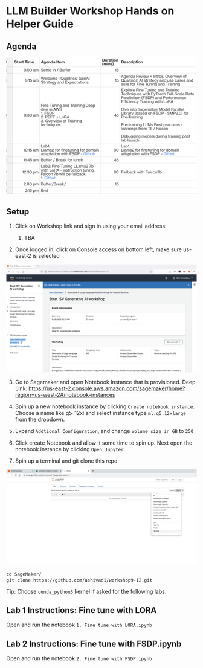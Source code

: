 # LLM Builder Workshop Hands on Helper Guide

## Agenda

![Alt text](<images/Screenshot 2023-07-16 at 8.22.53 PM_.png>)

## Setup

1. Click on Workshop link and sign in using your email address:
    1. TBA

2. Once logged in, click on Console access on bottom left, make sure us-east-2 is selected

![Make sure this is us-west-2](images/image.png)

3. Go to Sagemaker and open Notebook Instance that is provisioned. Deep Link: https://us-east-2.console.aws.amazon.com/sagemaker/home?region=us-west-2#/notebook-instances

4. Spin up a new notebook instance by clicking `Create notebook instance`. Choose a name like g5-12xl and select instance type `ml.g5.12xlarge` from the dropdown. 

5. Expand `Addtional Configuration`, and change `Volume size in GB` to `250`

6. Click create Notebook and allow it some time to spin up. Next open the notebook instance by clicking `Open Jupyter`.

7. Spin up a terminal and git clone this repo

![Alt text](<images/Screenshot 2023-07-14 at 10.03.58 AM.png>)

```
cd SageMaker/
git clone https://github.com/ashivadi/workshop9-12.git
```

Tip: Choose `conda_python3` kernel if asked for the following labs.


## Lab 1 Instructions: Fine tune with LORA

Open and run the notebook `1. Fine tune with LORA.ipynb` 

## Lab 2 Instructions: Fine tune with FSDP.ipynb 

Open and run the notebook `2. Fine tune with FSDP.ipynb`
